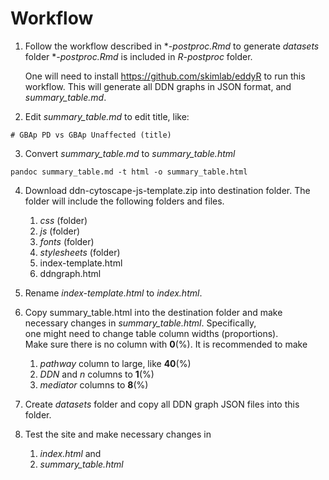 # Workflow

1. Follow the workflow described in **-postproc.Rmd* to generate *datasets* folder
   **-postproc.Rmd* is included in *R-postproc* folder.

   One will need to install https://github.com/skimlab/eddyR to run this workflow.
   This will generate all DDN graphs in JSON format, and *summary_table.md*.


2. Edit *summary_table.md* to edit title, like:

```
# GBAp PD vs GBAp Unaffected (title)
```

3. Convert *summary_table.md* to *summary_table.html*

```shell
pandoc summary_table.md -t html -o summary_table.html
```

4. Download ddn-cytoscape-js-template.zip into destination folder.
   The folder will include the following folders and files.
   1. *css* (folder)
   2. *js* (folder)
   3. *fonts* (folder)
   4. *stylesheets* (folder)
   5. index-template.html
   6. ddngraph.html

5. Rename *index-template.html* to *index.html*.  

6. Copy summary_table.html into the destination folder and 
   make necessary changes in *summary_table.html*.  Specifically,  
   one might need to change table column widths (proportions).  
   Make sure there is no column with **0**(%). 
   It is recommended to make 
   1. *pathway* column to large, like **40**(%)
   2. *DDN* and *n* columns to **1**(%)
   3. *mediator* columns to **8**(%)


7. Create *datasets* folder and copy all DDN graph JSON files into this folder.

8. Test the site and make necessary changes in
   1. *index.html* and 
   2. *summary_table.html*


